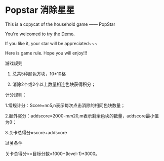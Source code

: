 # Popstar 消除星星

This is a copycat of the household game —— PopStar

You're welcomed to try the [Demo](https://wufenfen.github.io/popstar/).

If you like it, your star will be appreciated~~~

Here is game rule. Hope you will enjoy!!!

游戏规则  

1. 总共5种颜色方块，10*10格

2. 消除2个或2个以上数量相连色块获得积分；

计分规则：

1.常规计分：Score=n*n*5,n表示每次点击消除的相同色块数量；

2.额外奖分：addscore=2000-m*m*20,m表示剩余色块的数量，addscore最小值为0；

3.关卡总得分=score+addscore

过关条件

关卡总得分>=目标分数=1000+(level-1)*3000。
